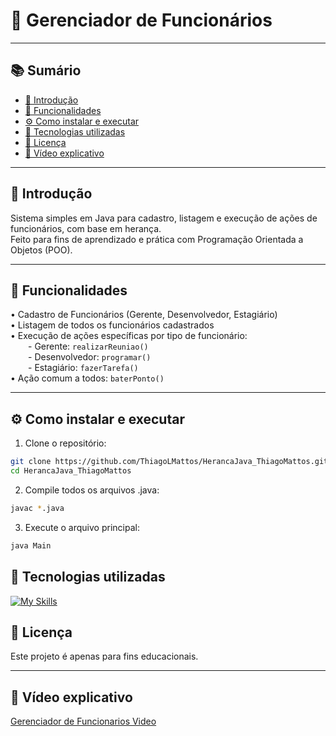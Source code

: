 # 👥 Gerenciador de Funcionários

---

## 📚 Sumário
- [📌 Introdução](#-introdução)
- [🧠 Funcionalidades](#-funcionalidades)
- [⚙️ Como instalar e executar](#%EF%B8%8F-como-instalar-e-executar)
- [💠 Tecnologias utilizadas](#-tecnologias-utilizadas)
- [📄 Licença](#-licença)
- [🎥 Vídeo explicativo](#-vídeo-explicativo)

---

## 📌 Introdução

Sistema simples em Java para cadastro, listagem e execução de ações de funcionários, com base em herança.  
Feito para fins de aprendizado e prática com Programação Orientada a Objetos (POO).

---

## 🧠 Funcionalidades

• Cadastro de Funcionários (Gerente, Desenvolvedor, Estagiário)  
• Listagem de todos os funcionários cadastrados  
• Execução de ações específicas por tipo de funcionário:  
  - Gerente: `realizarReuniao()`  
  - Desenvolvedor: `programar()`  
  - Estagiário: `fazerTarefa()`  
• Ação comum a todos: `baterPonto()`

---

## ⚙️ Como instalar e executar

1. Clone o repositório:

```bash
git clone https://github.com/ThiagoLMattos/HerancaJava_ThiagoMattos.git
cd HerancaJava_ThiagoMattos
```

2. Compile todos os arquivos .java:
   
```bash
javac *.java
```

3. Execute o arquivo principal:
   
```bash
java Main
```

## 💠 Tecnologias utilizadas

[![My Skills](https://skillicons.dev/icons?i=java&theme=light)](https://skillicons.dev) 



## 📄 Licença

  Este projeto é apenas para fins educacionais.

---

## 🎥 Vídeo explicativo
   [Gerenciador de Funcionarios Video](https://drive.google.com/file/d/1-dhyFSRw8ZxQE6abNHycg6HYR3v0ac4p/view?usp=sharing)

